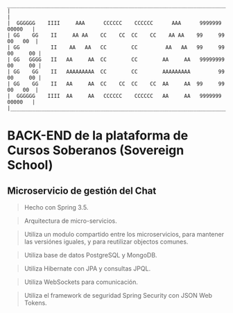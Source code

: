 ```
 _________________________________________________________________________________
|                                                                                 |
|  GGGGGG    IIII     AAA      CCCCCC    CCCCCC      AAA      9999999     00000   |
| GG    GG    II     AA AA    CC    CC  CC    CC    AA AA    99     99   00   00  |
| GG          II    AA   AA   CC        CC         AA   AA   99     99  00     00 |
| GG   GGGG   II   AA     AA  CC        CC        AA     AA   99999999  00     00 |
| GG    GG    II   AAAAAAAAA  CC        CC        AAAAAAAAA         99  00     00 |
| GG    GG    II   AA     AA  CC    CC  CC    CC  AA     AA  99     99   00   00  |
|  GGGGGG    IIII  AA     AA   CCCCCC    CCCCCC   AA     AA   9999999     00000   |
|_________________________________________________________________________________|
```

# BACK-END de la plataforma de Cursos Soberanos (Sovereign School)

## Microservicio de gestión del Chat

> Hecho con Spring 3.5.

> Arquitectura de micro-servicios.

> Utiliza un modulo compartido entre los microservicios, para mantener las versiónes iguales, y para reutilizar objectos comunes.

> Utiliza base de datos PostgreSQL y MongoDB.

> Utiliza Hibernate con JPA y consultas JPQL.

> Utiliza WebSockets para comunicación.

> Utiliza el framework de seguridad Spring Security con JSON Web Tokens.
